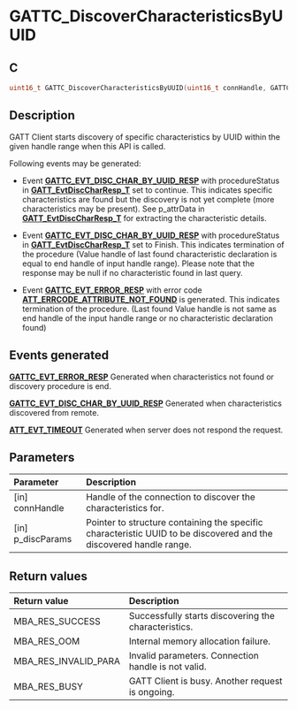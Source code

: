 # GATTC_DiscoverCharacteristicsByUUID

## C

```c
uint16_t GATTC_DiscoverCharacteristicsByUUID(uint16_t connHandle, GATTC_DiscoverCharacteristicByUuidParams_T *p_discParams);
```

## Description

GATT Client starts discovery of specific characteristics by UUID within the given handle range when this API is called.

Following events may be generated:
- Event **[GATTC_EVT_DISC_CHAR_BY_UUID_RESP](GUID-506F6039-E62F-4121-8CA8-2335BAF7EFB6.md)** with procedureStatus in **[GATT_EvtDiscCharResp_T](GUID-760F1BD1-79F3-4B6A-8D69-014AF388CABA.md)** set to
continue. This indicates specific characteristics are found but the discovery is not yet complete (more characteristics
may be present). See p_attrData in **[GATT_EvtDiscCharResp_T](GUID-760F1BD1-79F3-4B6A-8D69-014AF388CABA.md)** for extracting the characteristic details.

- Event **[GATTC_EVT_DISC_CHAR_BY_UUID_RESP](GUID-506F6039-E62F-4121-8CA8-2335BAF7EFB6.md)** with procedureStatus in **[GATT_EvtDiscCharResp_T](GUID-760F1BD1-79F3-4B6A-8D69-014AF388CABA.md)** set to
Finish. This indicates termination of the procedure (Value handle of last found characteristic declaration is equal
to end handle of input handle range). Please note that the response may be null if no characteristic found in last query. 

- Event **[GATTC_EVT_ERROR_RESP](GUID-506F6039-E62F-4121-8CA8-2335BAF7EFB6.md)** with error code **[ATT_ERRCODE_ATTRIBUTE_NOT_FOUND](GUID-DF065B2A-A0F7-4C47-9C32-E9DAAD615479.md)** is generated.
This indicates termination of the procedure. (Last found Value handle is not same as end handle of the input
handle range or no characteristic declaration found)


## Events generated

**[GATTC_EVT_ERROR_RESP](GUID-506F6039-E62F-4121-8CA8-2335BAF7EFB6.md)** Generated when characteristics not found or discovery procedure is end. 

**[GATTC_EVT_DISC_CHAR_BY_UUID_RESP](GUID-506F6039-E62F-4121-8CA8-2335BAF7EFB6.md)** Generated when characteristics discovered from remote. 

**[ATT_EVT_TIMEOUT](GUID-506F6039-E62F-4121-8CA8-2335BAF7EFB6.md)** Generated when server does not respond the request.

## Parameters

|Parameter|Description|
|:---|:---|
|\[in\] connHandle|Handle of the connection to discover the characteristics for.|
|\[in\] p_discParams|Pointer to structure containing the specific characteristic UUID to be discovered and the discovered handle range.|

## Return values

|Return value|Description|
|:---|:---|
MBA_RES_SUCCESS|Successfully starts discovering the characteristics.|
MBA_RES_OOM|Internal memory allocation failure.|
MBA_RES_INVALID_PARA|Invalid parameters. Connection handle is not valid.|
MBA_RES_BUSY|GATT Client is busy. Another request is ongoing.|
